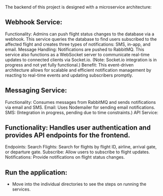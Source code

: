 The backend of this project is designed with a microservice architecture:

## Webhook Service:

Functionality: Admins can push flight status changes to the database via a webhook. This service queries the database to find users subscribed to the affected flight and creates three types of notifications: SMS, in-app, and email.
Message Handling: Notifications are pushed to RabbitMQ. This service also functions as a WebSocket server to communicate real-time updates to connected clients via Socket.io. (Note: Socket.io integration is in progress and not yet fully functional.)
Benefit: This event-driven architecture allows for scalable and efficient notification management by reacting to real-time events and updating subscribers promptly.

## Messaging Service:

Functionality: Consumes messages from RabbitMQ and sends notifications via email and SMS.
Email: Uses Nodemailer for sending email notifications.
SMS: (Integration in progress, pending due to time constraints.)
API Service:

## Functionality: Handles user authentication and provides API endpoints for the frontend.
Endpoints:
Search Flights: Search for flights by flight ID, airline, arrival gate, or departure gate.
Subscribe: Allow users to subscribe to flight updates.
Notifications: Provide notifications on flight status changes.

## Run the application:

- Move into the individual directories to see the steps on running the services.
